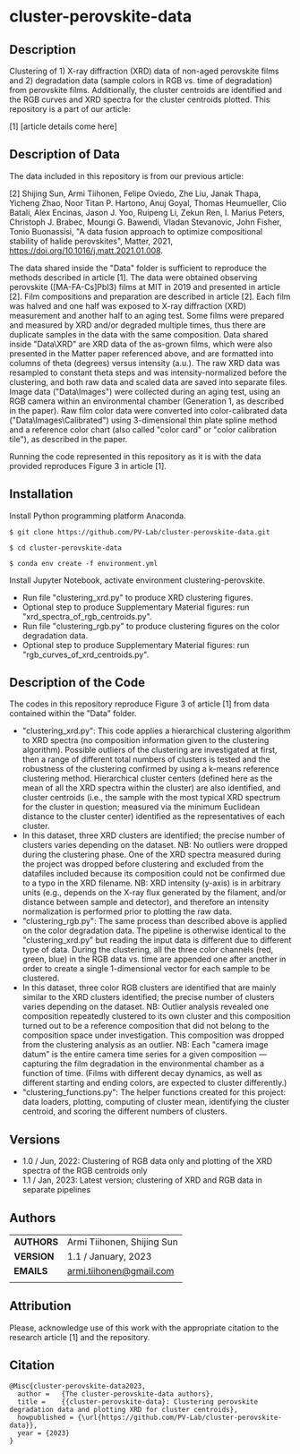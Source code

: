 cluster-perovskite-data
===========

## Description

Clustering of 1) X-ray diffraction (XRD) data of non-aged perovskite films and 2) degradation data (sample colors in RGB vs. time of degradation) from perovskite films. Additionally, the cluster centroids are identified and the RGB curves and XRD spectra for the cluster centroids plotted. This repository is a part of our article:

[1] [article details come here]

## Description of Data

The data included in this repository is from our previous article: 

[2] Shijing Sun, Armi Tiihonen, Felipe Oviedo, Zhe Liu, Janak Thapa, Yicheng Zhao, Noor Titan P. Hartono, Anuj Goyal, Thomas Heumueller, Clio Batali, Alex Encinas, Jason J. Yoo, Ruipeng Li, Zekun Ren, I. Marius Peters, Christoph J. Brabec, Moungi G. Bawendi, Vladan Stevanovic, John Fisher, Tonio Buonassisi, "A data fusion approach to optimize compositional stability of halide perovskites", Matter, 2021, https://doi.org/10.1016/j.matt.2021.01.008.

The data shared inside the "Data" folder is sufficient to reproduce the methods described in article [1]. The data were obtained observing perovskite ([MA-FA-Cs]PbI3) films at MIT in 2019 and presented in article [2]. Film compositions and preparation are described in article [2]. Each film was halved and one half was exposed to X-ray diffraction (XRD) measurement and another half to an aging test. Some films were prepared and measured by XRD and/or degraded multiple times, thus there are duplicate samples in the data with the same composition. Data shared inside "Data\XRD" are XRD data of the as-grown films, which were also presented in the Matter paper referenced above, and are formatted into columns of theta (degrees) versus intensity (a.u.). The raw XRD data was resampled to constant theta steps and was intensity-normalized before the clustering, and both raw data and scaled data are saved into separate files. Image data ("Data\Images") were collected during an aging test, using an RGB camera within an environmental chamber (Generation 1, as described in the paper). Raw film color data were converted into color-calibrated data ("Data\Images\Calibrated") using 3-dimensional thin plate spline method and a reference color chart (also called "color card" or "color calibration tile"), as described in the paper.

Running the code represented in this repository as it is with the data provided reproduces Figure 3 in article [1].

## Installation

Install Python programming platform Anaconda.

`$ git clone https://github.com/PV-Lab/cluster-perovskite-data.git`

`$ cd cluster-perovskite-data`

`$ conda env create -f environment.yml`

Install Jupyter Notebook, activate environment clustering-perovskite.

- Run file "clustering_xrd.py" to produce XRD clustering figures.
- Optional step to produce Supplementary Material figures: run "xrd_spectra_of_rgb_centroids.py".
- Run file "clustering_rgb.py" to produce clustering figures on the color degradation data.
- Optional step to produce Supplementary Material figures: run "rgb_curves_of_xrd_centroids.py".

## Description of the Code

The codes in this repository reproduce Figure 3 of article [1] from data contained within the "Data" folder.

- "clustering_xrd.py": This code applies a hierarchical clustering algorithm to XRD spectra (no composition information given to the clustering algorithm). Possible outliers of the clustering are investigated at first, then a range of different total numbers of clusters is tested and the robustness of the clustering confirmed by using a k-means reference clustering method. Hierarchical cluster centers (defined here as the mean of all the XRD spectra within the cluster) are also identified, and cluster centroids (i.e., the sample with the most typical XRD spectrum for the cluster in question; measured via the minimum Euclidean distance to the cluster center) identified as the representatives of each cluster.
- In this dataset, three XRD clusters are identified; the precise number of clusters varies depending on the dataset. NB: No outliers were dropped during the clustering phase. One of the XRD spectra measured during the project was dropped before clustering and excluded from the datafiles included because its composition could not be confirmed due to a typo in the XRD filename. NB: XRD intensity (y-axis) is in arbitrary units (e.g., depends on the X-ray flux generated by the filament, and/or distance between sample and detector), and therefore an intensity normalization is performed prior to plotting the raw data.
- "clustering_rgb.py": The same process than described above is applied on the color degradation data. The pipeline is otherwise identical to the "clustering_xrd.py" but reading the input data is different due to different type of data. During the clustering, all the three color channels (red, green, blue) in the RGB data vs. time are appended one after another in order to create a single 1-dimensional vector for each sample to be clustered.
- In this dataset, three color RGB clusters are identified that are mainly similar to the XRD clusters identified; the precise number of clusters varies depending on the dataset. NB: Outlier analysis revealed one composition repeatedly clustered to its own cluster and this composition turned out to be a reference composition that did not belong to the composition space under investigation. This composition was dropped from the clustering analysis as an outlier. NB: Each "camera image datum" is the entire camera time series for a given composition — capturing the film degradation in the environmental chamber as a function of time. (Films with different decay dynamics, as well as different starting and ending colors, are expected to cluster differently.)
- "clustering_functions.py": The helper functions created for this project: data loaders, plotting, computing of cluster mean, identifying the cluster centroid, and scoring the different numbers of clusters.

## Versions

- 1.0 / Jun, 2022: Clustering of RGB data only and plotting of the XRD spectra of the RGB centroids only
- 1.1 / Jan, 2023: Latest version; clustering of XRD and RGB data in separate pipelines

## Authors
||                    |
| ------------- | ------------------------------ |
| **AUTHORS**      | Armi Tiihonen, Shijing Sun | 
| **VERSION**      | 1.1 / January, 2023 | 
| **EMAILS**      | armi.tiihonen@gmail.com | 
||                    |

## Attribution

Please, acknowledge use of this work with the appropriate citation to the research article [1] and the repository.

## Citation

    @Misc{cluster-perovskite-data2023,
      author =   {The cluster-perovskite-data authors},
      title =    {{cluster-perovskite-data}: Clustering perovskite degradation data and plotting XRD for cluster centroids},
      howpublished = {\url{https://github.com/PV-Lab/cluster-perovskite-data}},
      year = {2023}
    }
    
